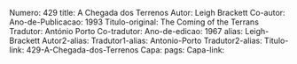 Numero: 429
title: A Chegada dos Terrenos
Autor: Leigh Brackett
Co-autor: 
Ano-de-Publicacao: 1993
Titulo-original: The Coming of the Terrans
Tradutor: António Porto
Co-tradutor: 
Ano-de-edicao: 1967
alias: Leigh-Brackett
Autor2-alias: 
Tradutor1-alias: Antonio-Porto
Tradutor2-alias: 
Titulo-link: 429-A-Chegada-dos-Terrenos
Capa: 
pags: 
Capa-link: 
